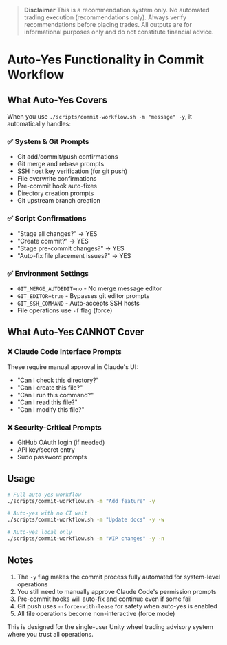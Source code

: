 > **Disclaimer**
> This is a recommendation system only. No automated trading execution (recommendations only). Always verify recommendations before placing trades. All outputs are for informational purposes only and do not constitute financial advice.

# Auto-Yes Functionality in Commit Workflow

## What Auto-Yes Covers

When you use `./scripts/commit-workflow.sh -m "message" -y`, it automatically handles:

### ✅ System & Git Prompts
- Git add/commit/push confirmations
- Git merge and rebase prompts
- SSH host key verification (for git push)
- File overwrite confirmations
- Pre-commit hook auto-fixes
- Directory creation prompts
- Git upstream branch creation

### ✅ Script Confirmations
- "Stage all changes?" → YES
- "Create commit?" → YES
- "Stage pre-commit changes?" → YES
- "Auto-fix file placement issues?" → YES

### ✅ Environment Settings
- `GIT_MERGE_AUTOEDIT=no` - No merge message editor
- `GIT_EDITOR=true` - Bypasses git editor prompts
- `GIT_SSH_COMMAND` - Auto-accepts SSH hosts
- File operations use `-f` flag (force)

## What Auto-Yes CANNOT Cover

### ❌ Claude Code Interface Prompts
These require manual approval in Claude's UI:
- "Can I check this directory?"
- "Can I create this file?"
- "Can I run this command?"
- "Can I read this file?"
- "Can I modify this file?"

### ❌ Security-Critical Prompts
- GitHub OAuth login (if needed)
- API key/secret entry
- Sudo password prompts

## Usage

```bash
# Full auto-yes workflow
./scripts/commit-workflow.sh -m "Add feature" -y

# Auto-yes with no CI wait
./scripts/commit-workflow.sh -m "Update docs" -y -w

# Auto-yes local only
./scripts/commit-workflow.sh -m "WIP changes" -y -n
```

## Notes

1. The `-y` flag makes the commit process fully automated for system-level operations
2. You still need to manually approve Claude Code's permission prompts
3. Pre-commit hooks will auto-fix and continue even if some fail
4. Git push uses `--force-with-lease` for safety when auto-yes is enabled
5. All file operations become non-interactive (force mode)

This is designed for the single-user Unity wheel trading advisory system where you trust all operations.
